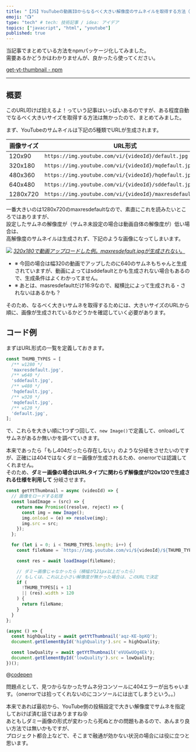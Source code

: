 ```yaml
---
title: "【JS】YouTubeの動画IDからなるべく大きい解像度のサムネイルを取得する方法（API使わずに）"
emoji: "📺"
type: "tech" # tech: 技術記事 / idea: アイデア
topics: ["javacript", "html", "youtube"]
published: true
---
```


当記事でまとめている方法をnpmパッケージ化してみました。  
需要あるかどうかはわかりませんが、良かったら使ってください。

[get-yt-thumbnail - npm](https://www.npmjs.com/package/get-yt-thumbnail)

---

## 概要

このURL叩けば拾えるよ！っていう記事はいっぱいあるのですが、ある程度自動でなるべく大きいサイズを取得する方法は無かったので、まとめてみました。

まず、YouTubeのサムネイルは下記の5種類でURLが生成されます。

| 画像サイズ | URL形式 |
| --- | --- |
| 120x90 | `https://img.youtube.com/vi/{videoId}/default.jpg` |
| 320x180 | `https://img.youtube.com/vi/{videoId}/mqdefault.jpg` |
| 480x360 | `https://img.youtube.com/vi/{videoId}/hqdefault.jpg` |
| 640x480 | `https://img.youtube.com/vi/{videoId}/sddefault.jpg` |
| 1280x720 | `https://img.youtube.com/vi/{videoId}/maxresdefault.jpg` |

一番大きいのは1280x720のmaxresdefaultなので、素直にこれを読みたいところではありますが、  
設定したサムネの解像度が（サムネ未設定の場合は動画自体の解像度が）低い場合は、  
高解像度のサムネイルは生成されず、下記のような画像になってしまいます。

![](https://storage.googleapis.com/zenn-user-upload/z98vyzz5rhg21mxjmh1q4f5rkmrc)
*[320x180で動画アップロードした例。maxresdefault.jpgが生成されない。](https://img.youtube.com/vi/eVUGwUOg4Ek/maxresdefault.jpg)*

- ※ 今回の場合は幅320の動画でアップしたのに640のサムネもちゃんと生成されていますが、動画によってはsddefaultとかも生成されない場合もあるので、生成条件はよくわかってません。
- ※ あとは、masresdefaultだけ16:9なので、縦横比によって生成される・されないはあるかも？

そのため、なるべく大きいサムネを取得するためには、大きいサイズのURLから順に、画像が生成されているかどうかを確認していく必要があります。

## コード例

まずはURL形式の一覧を定義しておきます。

```js
const THUMB_TYPES = [
  /** w1280 */
  'maxresdefault.jpg',
  /** w640 */
  'sddefault.jpg',
  /** w480 */
  'hqdefault.jpg',
  /** w320 */
  'mqdefault.jpg',
  /** w120 */
  'default.jpg',
];
```

で、これらを大きい順に1つずつ回して、`new Image()`で定義して、onloadしてサムネがあるか無いかを調べていきます。

本来であったら「もし404だったら存在しない」のような分岐をさせたいのですが、正確には404ではなくダミー画像が生成されるため、onerrorでは認識してくれません。  
そのため、__ダミー画像の場合はURLタイプに関わらず解像度が120x120で生成される仕様を利用して__ 分岐させます。

```js
const getYtThumbnail = async (videoId) => {
  // 画像をロードする処理
  const loadImage = (src) => {
    return new Promise((resolve, reject) => {
      const img = new Image();
      img.onload = (e) => resolve(img);
      img.src = src;
    });
  };

  for (let i = 0; i < THUMB_TYPES.length; i++) {
    const fileName = `https://img.youtube.com/vi/${videoId}/${THUMB_TYPES[i]}`;

    const res = await loadImage(fileName);

    // ダミー画像じゃなかったら（横幅が121px以上だったら）
    // もしくは、これ以上小さい解像度が無かった場合は、このURLで決定
    if (
      !THUMB_TYPES[i + 1]
      || (res).width > 120
    ) {
      return fileName;
    }
  }
};

(async () => {
  const highQuality = await getYtThumbnail('aqz-KE-bpKQ');
  document.getElementById('highQuality').src = highQuality;

  const lowQuality = await getYtThumbnail('eVUGwUOg4Ek');
  document.getElementById('lowQuality').src = lowQuality;
})();
```

@[codepen](https://codepen.io/ttt3pu/pen/xxqqRYX)

問題点として、見つからなかったサムネ分コンソールに404エラーが出ちゃいます。（onerrorでは拾ってくれないのにコンソールには出てしまうという。。）

本来であれば最初から、YouTube側の投稿設定で大きい解像度でサムネを指定しておけば済む話ではありますね😵  
あともしダミー画像の形式が変わったら死ぬとかの問題もあるので、あんまり良い方法では無いかもですが、  
プロジェクト都合上などで、そこまで融通が効かない状況の場合には役に立つと思います。
